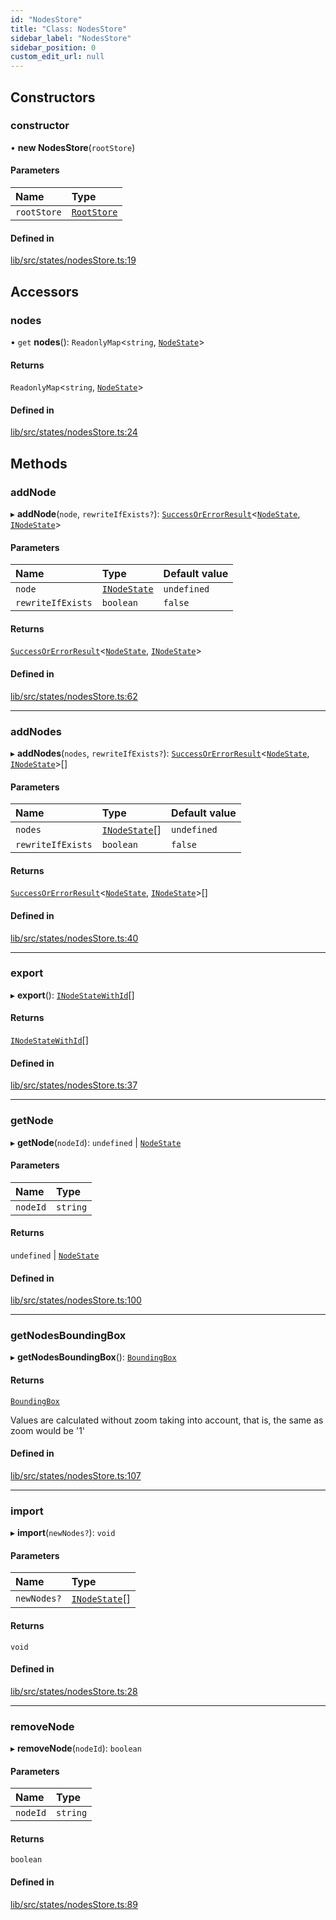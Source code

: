 ```yaml
---
id: "NodesStore"
title: "Class: NodesStore"
sidebar_label: "NodesStore"
sidebar_position: 0
custom_edit_url: null
---
```


## Constructors

### constructor

• **new NodesStore**(`rootStore`)

#### Parameters

| Name | Type |
| :------ | :------ |
| `rootStore` | [`RootStore`](RootStore) |

#### Defined in

[lib/src/states/nodesStore.ts:19](https://github.com/tokarchyn/react-easy-diagram/blob/96a8c28/lib/src/states/nodesStore.ts#L19)

## Accessors

### nodes

• `get` **nodes**(): `ReadonlyMap`<`string`, [`NodeState`](NodeState)\>

#### Returns

`ReadonlyMap`<`string`, [`NodeState`](NodeState)\>

#### Defined in

[lib/src/states/nodesStore.ts:24](https://github.com/tokarchyn/react-easy-diagram/blob/96a8c28/lib/src/states/nodesStore.ts#L24)

## Methods

### addNode

▸ **addNode**(`node`, `rewriteIfExists?`): [`SuccessOrErrorResult`](../#successorerrorresult)<[`NodeState`](NodeState), [`INodeState`](../interfaces/INodeState)\>

#### Parameters

| Name | Type | Default value |
| :------ | :------ | :------ |
| `node` | [`INodeState`](../interfaces/INodeState) | `undefined` |
| `rewriteIfExists` | `boolean` | `false` |

#### Returns

[`SuccessOrErrorResult`](../#successorerrorresult)<[`NodeState`](NodeState), [`INodeState`](../interfaces/INodeState)\>

#### Defined in

[lib/src/states/nodesStore.ts:62](https://github.com/tokarchyn/react-easy-diagram/blob/96a8c28/lib/src/states/nodesStore.ts#L62)

___

### addNodes

▸ **addNodes**(`nodes`, `rewriteIfExists?`): [`SuccessOrErrorResult`](../#successorerrorresult)<[`NodeState`](NodeState), [`INodeState`](../interfaces/INodeState)\>[]

#### Parameters

| Name | Type | Default value |
| :------ | :------ | :------ |
| `nodes` | [`INodeState`](../interfaces/INodeState)[] | `undefined` |
| `rewriteIfExists` | `boolean` | `false` |

#### Returns

[`SuccessOrErrorResult`](../#successorerrorresult)<[`NodeState`](NodeState), [`INodeState`](../interfaces/INodeState)\>[]

#### Defined in

[lib/src/states/nodesStore.ts:40](https://github.com/tokarchyn/react-easy-diagram/blob/96a8c28/lib/src/states/nodesStore.ts#L40)

___

### export

▸ **export**(): [`INodeStateWithId`](../interfaces/INodeStateWithId)[]

#### Returns

[`INodeStateWithId`](../interfaces/INodeStateWithId)[]

#### Defined in

[lib/src/states/nodesStore.ts:37](https://github.com/tokarchyn/react-easy-diagram/blob/96a8c28/lib/src/states/nodesStore.ts#L37)

___

### getNode

▸ **getNode**(`nodeId`): `undefined` \| [`NodeState`](NodeState)

#### Parameters

| Name | Type |
| :------ | :------ |
| `nodeId` | `string` |

#### Returns

`undefined` \| [`NodeState`](NodeState)

#### Defined in

[lib/src/states/nodesStore.ts:100](https://github.com/tokarchyn/react-easy-diagram/blob/96a8c28/lib/src/states/nodesStore.ts#L100)

___

### getNodesBoundingBox

▸ **getNodesBoundingBox**(): [`BoundingBox`](../#boundingbox)

#### Returns

[`BoundingBox`](../#boundingbox)

Values are calculated without zoom taking into account, that is, the same as zoom would be '1'

#### Defined in

[lib/src/states/nodesStore.ts:107](https://github.com/tokarchyn/react-easy-diagram/blob/96a8c28/lib/src/states/nodesStore.ts#L107)

___

### import

▸ **import**(`newNodes?`): `void`

#### Parameters

| Name | Type |
| :------ | :------ |
| `newNodes?` | [`INodeState`](../interfaces/INodeState)[] |

#### Returns

`void`

#### Defined in

[lib/src/states/nodesStore.ts:28](https://github.com/tokarchyn/react-easy-diagram/blob/96a8c28/lib/src/states/nodesStore.ts#L28)

___

### removeNode

▸ **removeNode**(`nodeId`): `boolean`

#### Parameters

| Name | Type |
| :------ | :------ |
| `nodeId` | `string` |

#### Returns

`boolean`

#### Defined in

[lib/src/states/nodesStore.ts:89](https://github.com/tokarchyn/react-easy-diagram/blob/96a8c28/lib/src/states/nodesStore.ts#L89)
